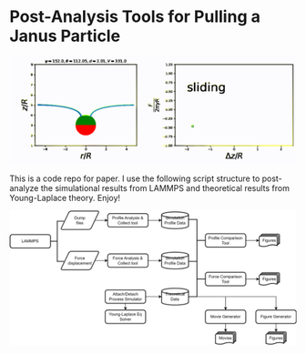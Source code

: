 # Post-Analysis Tools for Pulling a Janus Particle

![pic1](./janus_1.gif)

This is a code repo for paper. I use the following script structure to post-analyze the simulational results from LAMMPS and theoretical results from Young-Laplace theory. Enjoy!

![pic2](./sf.gif)


